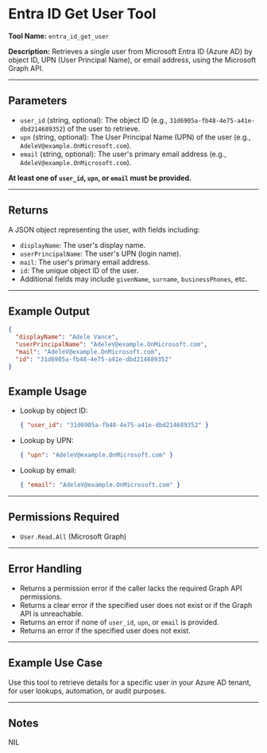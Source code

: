 # Entra ID Get User Tool

**Tool Name:** `entra_id_get_user`

**Description:**
Retrieves a single user from Microsoft Entra ID (Azure AD) by object ID, UPN (User Principal Name), or email address, using the Microsoft Graph API.

---

## Parameters
- `user_id` (string, optional): The object ID (e.g., `31d6905a-fb48-4e75-a41e-dbd214689352`) of the user to retrieve.
- `upn` (string, optional): The User Principal Name (UPN) of the user (e.g., `AdeleV@example.OnMicrosoft.com`).
- `email` (string, optional): The user's primary email address (e.g., `AdeleV@example.OnMicrosoft.com`).
 
**At least one of `user_id`, `upn`, or `email` must be provided.**

---

## Returns
A JSON object representing the user, with fields including:
- `displayName`: The user's display name.
- `userPrincipalName`: The user's UPN (login name).
- `mail`: The user's primary email address.
- `id`: The unique object ID of the user.
- Additional fields may include `givenName`, `surname`, `businessPhones`, etc.

---

## Example Output
```json
{
  "displayName": "Adele Vance",
  "userPrincipalName": "AdeleV@example.OnMicrosoft.com",
  "mail": "AdeleV@example.OnMicrosoft.com",
  "id": "31d6905a-fb48-4e75-a41e-dbd214689352"
}
```

## Example Usage
- Lookup by object ID:
  ```json
  { "user_id": "31d6905a-fb48-4e75-a41e-dbd214689352" }
  ```
- Lookup by UPN:
  ```json
  { "upn": "AdeleV@example.OnMicrosoft.com" }
  ```
- Lookup by email:
  ```json
  { "email": "AdeleV@example.OnMicrosoft.com" }
  ```

---

## Permissions Required
- `User.Read.All` (Microsoft Graph)

---

## Error Handling
- Returns a permission error if the caller lacks the required Graph API permissions.
- Returns a clear error if the specified user does not exist or if the Graph API is unreachable.
- Returns an error if none of `user_id`, `upn`, or `email` is provided.
- Returns an error if the specified user does not exist.

---

## Example Use Case
Use this tool to retrieve details for a specific user in your Azure AD tenant, for user lookups, automation, or audit purposes.

---

## Notes
NIL
